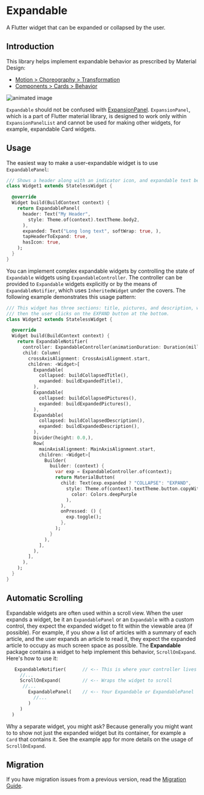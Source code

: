 # Expandable

A Flutter widget that can be expanded or collapsed by the user.

## Introduction

This library helps implement expandable behavior as prescribed by Material Design:

* [Motion > Choreography > Transformation](https://material.io/design/motion/choreography.html#transformation)
* [Components > Cards > Behavior](https://material.io/design/components/cards.html#behavior)

![animated image](https://github.com/aryzhov/flutter-expandable/blob/master/doc/expandable_demo_small.gif?raw=true)     

`Expandable` should not be confused with 
[ExpansionPanel](https://docs.flutter.io/flutter/material/ExpansionPanel-class.html). 
`ExpansionPanel`, which is a part of
Flutter material library, is designed to work only within `ExpansionPanelList` and cannot be used
for making other widgets, for example, expandable Card widgets.


## Usage

The easiest way to make a user-expandable widget is to use `ExpandablePanel`:

```dart
/// Shows a header along with an indicator icon, and expandable text below it: 
class Widget1 extends StatelessWidget {

  @override
  Widget build(BuildContext context) {
    return ExpandablePanel(
      header: Text("My Header",
        style: Theme.of(context).textTheme.body2,
      ),
      expanded: Text("Long long text", softWrap: true, ),
      tapHeaderToExpand: true,
      hasIcon: true,
    );
  }
}
```

You can implement complex expandable widgets by controlling the state of `Expandable` widgets 
using `ExpandableController`. The controller can be provided to `Expandable` widgets explicitly 
or by the means of `ExpandableNotifier`, which uses `InheritedWidget` under the covers. 
The following example demonstrates this usage pattern:

```dart
/// This widget has three sections: title, pictures, and description, which all expand
/// then the user clicks on the EXPAND button at the bottom.
class Widget2 extends StatelessWidget {

  @override
  Widget build(BuildContext context) {
    return ExpandableNotifier(
      controller: ExpandableController(animationDuration: Duration(milliseconds: 500)),
      child: Column(
        crossAxisAlignment: CrossAxisAlignment.start,
        children: <Widget>[
          Expandable(
            collapsed: buildCollapsedTitle(),
            expanded: buildExpandedTitle(),
          ),
          Expandable(
            collapsed: buildCollapsedPictures(),
            expanded: buildExpandedPictures(),
          ),
          Expandable(
            collapsed: buildCollapsedDescription(),
            expanded: buildExpandedDescription(),
          ),
          Divider(height: 0.0,),
          Row(
            mainAxisAlignment: MainAxisAlignment.start,
            children: <Widget>[
              Builder(
                builder: (context) {
                  var exp = ExpandableController.of(context);
                  return MaterialButton(
                    child: Text(exp.expanded ? "COLLAPSE": "EXPAND",
                      style: Theme.of(context).textTheme.button.copyWith(
                        color: Colors.deepPurple
                      ),
                    ),
                    onPressed: () {
                      exp.toggle();
                    },
                  );
                }
              ),
            ],
          ),
        ],
      ),
    );
  }
}
```

## Automatic Scrolling

Expandable widgets are often used within a scroll view. When the user expands a widget, be it
an `ExpandablePanel` or an `Expandable` with a custom control, they expect the expanded
widget to fit within the viewable area (if possible). For example, if you show a list of 
articles with a summary of each article, and the user expands an article to read it, they
expect the expanded article to occupy as much screen space as possible. The **Expandable** 
package contains a widget to help implement this behavior, `ScrollOnExpand`. 
Here's how to use it:

```dart
   ExpandableNotifier(      // <-- This is where your controller lives
     //...
     ScrollOnExpand(        // <-- Wraps the widget to scroll
      //...
        ExpandablePanel(    // <-- Your Expandable or ExpandablePanel
          //...
        )
     )
  )
```

Why a separate widget, you might ask? Because generally you might want to to show not just 
the expanded widget but its container, for example a `Card` that contains it.
See the example app for more details on the usage of `ScrollOnExpand`.

## Migration

If you have migration issues from a previous version, read the [Migration Guide](doc/migration.md).